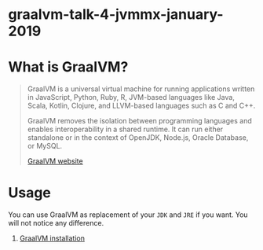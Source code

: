 # graalvm-talk-4-jvmmx-january-2019

# What is GraalVM?

> GraalVM is a universal virtual machine for running applications written in JavaScript, Python, Ruby, R, JVM-based languages like Java, Scala, Kotlin, Clojure, and LLVM-based languages such as C and C++.
>
> GraalVM removes the isolation between programming languages and enables interoperability in a shared runtime. It can run either standalone or in the context of OpenJDK, Node.js, Oracle Database, or MySQL.
>
> [GraalVM website](https://www.graalvm.org/)

# Usage

You can use GraalVM as replacement of your `JDK` and `JRE` if you want. You will not notice any difference.


1. [GraalVM installation](00-install.md)